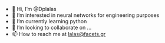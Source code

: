- 👋 Hi, I’m @Dplalas
- 👀 I’m interested in neural networks for engineering purposes
- 🌱 I’m currently learning python
- 💞️ I’m looking to collaborate on ...
- 📫 How to reach me at lalas@facets.gr

<!---
Dplalas/Dplalas is a ✨ special ✨ repository because its `README.md` (this file) appears on your GitHub profile.
You can click the Preview link to take a look at your changes.
--->
